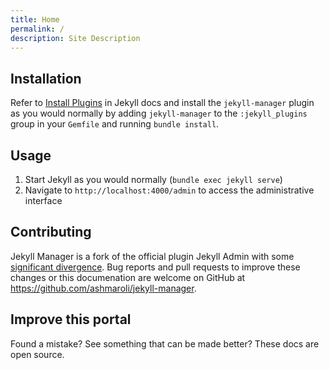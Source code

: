 ```yaml
---
title: Home
permalink: /
description: Site Description
---
```


## Installation

Refer to [Install Plugins](https://jekyllrb.com/docs/plugins/#installing-a-plugin) in Jekyll docs and install the `jekyll-manager` plugin as you would normally by adding `jekyll-manager` to the `:jekyll_plugins` group in your `Gemfile` and running `bundle install`.

## Usage

1. Start Jekyll as you would normally (`bundle exec jekyll serve`)
2. Navigate to `http://localhost:4000/admin` to access the administrative interface

## Contributing

Jekyll Manager is a fork of the official plugin Jekyll Admin with some [significant divergence](https://github.com/ashmaroli/jekyll-manager#divergence).
Bug reports and pull requests to improve these changes or this documenation are welcome on GitHub at <https://github.com/ashmaroli/jekyll-manager>.

## Improve this portal

Found a mistake? See something that can be made better? These docs are open source.
